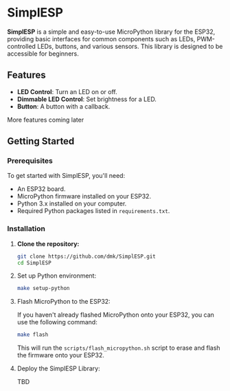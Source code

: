 # SimplESP

**SimplESP** is a simple and easy-to-use MicroPython library for the ESP32, providing
basic interfaces for common components such as LEDs, PWM-controlled LEDs, buttons, and
various sensors. This library is designed to be accessible for beginners.

## Features

- **LED Control**: Turn an LED on or off.
- **Dimmable LED Control**: Set brightness for a LED.
- **Button**: A button with a callback.

More features coming later

## Getting Started

### Prerequisites

To get started with SimplESP, you'll need:

- An ESP32 board.
- MicroPython firmware installed on your ESP32.
- Python 3.x installed on your computer.
- Required Python packages listed in `requirements.txt`.

### Installation

1. **Clone the repository:**

   ```bash
   git clone https://github.com/dmk/SimplESP.git
   cd SimplESP
   ```

2. Set up Python environment:

   ```bash
   make setup-python
   ```

3. Flash MicroPython to the ESP32:

   If you haven't already flashed MicroPython onto your ESP32, you can use the following command:

   ```bash
   make flash
   ```

   This will run the `scripts/flash_micropython.sh` script to erase and flash the firmware onto your ESP32.

4. Deploy the SimplESP Library:

   TBD


